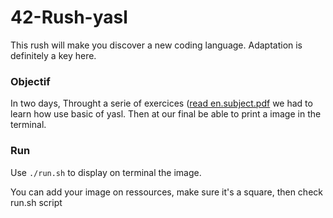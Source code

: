 # 42-Rush-yasl
This rush will make you discover a new coding language. Adaptation is definitely a key here.

### Objectif
In two days,
Throught a serie of exercices ([read en.subject.pdf](https://github.com/vportens/petits_programmes/blob/master/YASL/en.subject.pdf) we had to learn how use basic of yasl.
Then at our final be able to print a image in the terminal.

### Run
Use ```./run.sh``` to display on terminal the image.


You can add your image on ressources, make sure it's a square, then check run.sh script
